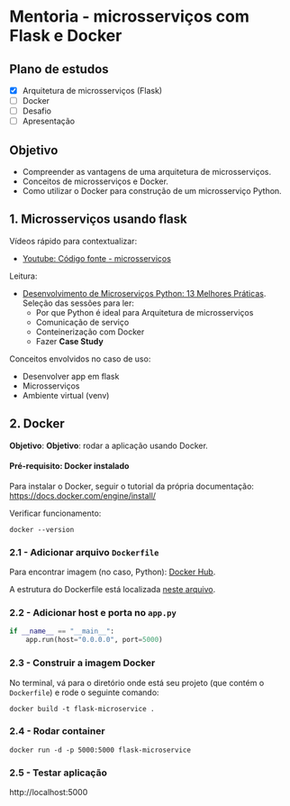 # Mentoria - microsserviços com Flask e Docker

## Plano de estudos
- [x] Arquitetura de microsserviços (Flask)
- [ ] Docker
- [ ] Desafio
- [ ] Apresentação

## Objetivo 
- Compreender as vantagens de uma arquitetura de microsserviços.
- Conceitos de microsserviços e Docker.
- Como utilizar o Docker para construção de um microsserviço Python.


## 1. Microsserviços usando flask

Vídeos rápido para contextualizar:
- [Youtube: Código fonte - microsserviços](https://www.youtube.com/watch?v=_2bDOCTnbKc)

Leitura:
- [Desenvolvimento de Microserviços Python: 13 Melhores Práticas](https://www.planeks.net/microservices-development-best-practices/). Seleção das sessões para ler:
	- Por que Python é ideal para Arquitetura de microsserviços
	- Comunicação de serviço
	- Conteinerização com Docker
	- Fazer **Case Study**

Conceitos envolvidos no caso de uso:
- Desenvolver app em flask
- Microsserviços
- Ambiente virtual (venv)


## 2. Docker

**Objetivo**: **Objetivo**: rodar a aplicação usando Docker.

#### Pré-requisito: Docker instalado

Para instalar o Docker, seguir o tutorial da própria documentação: https://docs.docker.com/engine/install/

Verificar funcionamento:
```shell
docker --version
```

### 2.1 - Adicionar arquivo `Dockerfile`

Para encontrar imagem (no caso, Python): [Docker Hub](https://hub.docker.com/_/python/tags?page=2).

A estrutura do Dockerfile está localizada [neste arquivo](Dockerfile).


### 2.2 - Adicionar host e porta no `app.py`

```python
if __name__ == "__main__":
    app.run(host="0.0.0.0", port=5000)
```

### 2.3 - Construir a imagem Docker

No terminal, vá para o diretório onde está seu projeto (que contém o `Dockerfile`) e rode o seguinte comando:
```shell
docker build -t flask-microservice .
```

### 2.4 - Rodar container
```shell
docker run -d -p 5000:5000 flask-microservice
```

### 2.5 - Testar aplicação

http://localhost:5000

